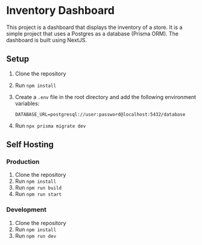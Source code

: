 # Inventory Dashboard

This project is a dashboard that displays the inventory of a store. It is a simple project that uses a Postgres as a database (Prisma ORM). The dashboard is built using NextJS.

## Setup

1. Clone the repository
2. Run `npm install`
3. Create a `.env` file in the root directory and add the following environment variables:

    ```env
    DATABASE_URL=postgresql://user:password@localhost:5432/database
    ```

4. Run `npx prisma migrate dev`

## Self Hosting

### Production

1. Clone the repository
2. Run `npm install`
3. Run `npm run build`
4. Run `npm run start`

### Development

1. Clone the repository
2. Run `npm install`
3. Run `npm run dev`
